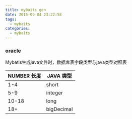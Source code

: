 ```yaml
---
title: mybaits gen
date: 2015-09-04 23:22:58
tags: 
  - mybaits
categories:
  - mybaits
---
```


### oracle

Mybatis生成java文件时，数据库表字段类型与java类型对照表

| NUMBER 长度 | JAVA 类型  |
| ----------- | ---------- |
| 1-4         | short      |
| 5-9         | integer    |
| 10-18       | long       |
| 18+         | bigDecimal |



